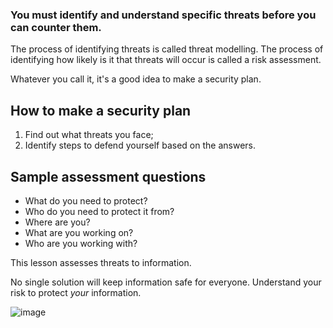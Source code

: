 [Title]: # (Threat Modelling)
[Order]: # (1)

### You must identify and understand specific threats before you can counter them. 

The process of identifying threats is called threat modelling. The process of identifying how likely is it that threats will occur is called a risk assessment. 

Whatever you call it, it's a good idea to make a security plan.

## How to make a security plan

1. Find out what threats you face;
2. Identify steps to defend yourself based on the answers.  

## Sample assessment questions

* 	What do you need to protect?
* 	Who do you need to protect it from? 
* 	Where are you? 
* 	What are you working on?
* 	Who are you working with?

This lesson assesses threats to information. 

No single solution will keep information safe for everyone. Understand your risk to protect *your* information. 

![image](managing_information2.png)
